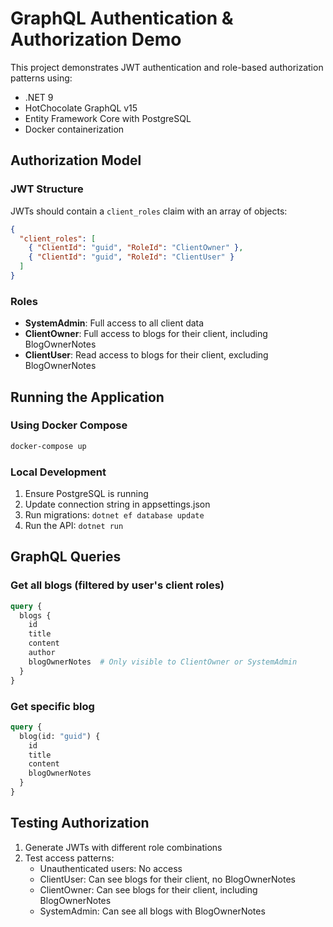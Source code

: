 # GraphQL Authentication & Authorization Demo

This project demonstrates JWT authentication and role-based authorization patterns using:
- .NET 9
- HotChocolate GraphQL v15
- Entity Framework Core with PostgreSQL
- Docker containerization

## Authorization Model

### JWT Structure
JWTs should contain a `client_roles` claim with an array of objects:
```json
{
  "client_roles": [
    { "ClientId": "guid", "RoleId": "ClientOwner" },
    { "ClientId": "guid", "RoleId": "ClientUser" }
  ]
}
```

### Roles
- **SystemAdmin**: Full access to all client data
- **ClientOwner**: Full access to blogs for their client, including BlogOwnerNotes
- **ClientUser**: Read access to blogs for their client, excluding BlogOwnerNotes

## Running the Application

### Using Docker Compose
```bash
docker-compose up
```

### Local Development
1. Ensure PostgreSQL is running
2. Update connection string in appsettings.json
3. Run migrations: `dotnet ef database update`
4. Run the API: `dotnet run`

## GraphQL Queries

### Get all blogs (filtered by user's client roles)
```graphql
query {
  blogs {
    id
    title
    content
    author
    blogOwnerNotes  # Only visible to ClientOwner or SystemAdmin
  }
}
```

### Get specific blog
```graphql
query {
  blog(id: "guid") {
    id
    title
    content
    blogOwnerNotes
  }
}
```

## Testing Authorization
1. Generate JWTs with different role combinations
2. Test access patterns:
   - Unauthenticated users: No access
   - ClientUser: Can see blogs for their client, no BlogOwnerNotes
   - ClientOwner: Can see blogs for their client, including BlogOwnerNotes
   - SystemAdmin: Can see all blogs with BlogOwnerNotes